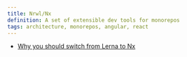 ```yaml
---
title: Nrwl/Nx
definition: A set of extensible dev tools for monorepos
tags: architecture, monorepos, angular, react
---
```


* [Why you should switch from Lerna to Nx](https://blog.nrwl.io/why-you-should-switch-from-lerna-to-nx-463bcaf6821?gi=d9f4d0863316)
